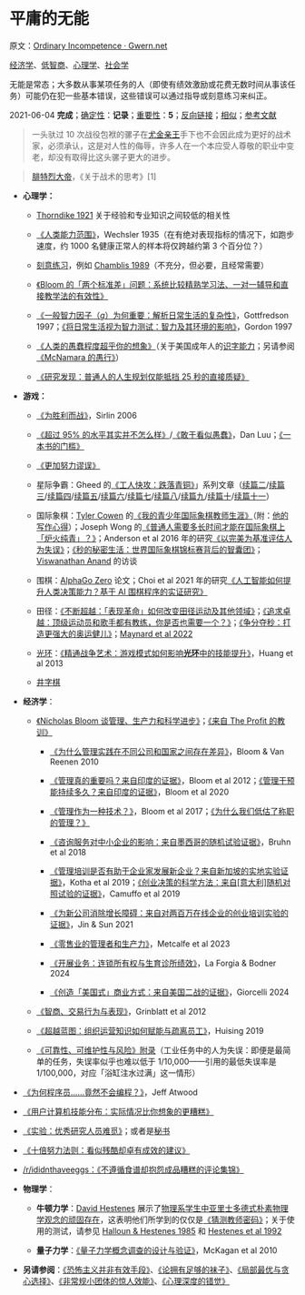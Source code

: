 # 平庸的无能

原文：[Ordinary Incompetence · Gwern.net](https://gwern.net/note/competence)

[经济学](https://gwern.net/doc/economics/index)、[低智商](https://gwern.net/doc/iq/low/index)、[心理学](https://gwern.net/doc/psychology/index)、[社会学](https://gwern.net/doc/sociology/index)

无能是常态；大多数从事某项任务的人（即使有绩效激励或花费无数时间从事该任务）可能仍在犯一些基本错误，这些错误可以通过指导或刻意练习来纠正。

2021-06-04 **完成**；[确定性](https://gwern.net/about#confidence-tags)：**记录**；[重要性](https://gwern.net/about#importance-tags)：**5**；[反向链接](https://gwern.net/note/competence#backlinks)；[相似](https://gwern.net/note/competence#similars)；[参考文献](https://gwern.net/note/competence#link-bibliography)

> 一头驮过 10 次战役包袱的骡子在[尤金亲王](https://en.wikipedia.org/wiki/Prince_Eugene_of_Savoy)手下也不会因此成为更好的战术家，必须承认，这是对人性的侮辱，许多人在一个本应受人尊敬的职业中变老，却没有取得比这头骡子更大的进步。

>

> [腓特烈大帝](https://en.wikipedia.org/wiki/Frederick_the_Great)，《关于战术的思考》[1⁠]

- **心理学：**

  - [Thorndike 1921](https://gwern.net/doc/psychology/spaced-repetition/1921-thorndike-educationalpsychology-v2-thepsychologyoflearning.pdf#page=188) 关于经验和专业知识之间较低的相关性

  - [《人类能力范围》](https://gwern.net/doc/iq/1935-wechsler-rangeofhumancapacities.pdf)，Wechsler 1935（在有绝对表现指标的情况下，如跑步速度，约 1000 名健康正常人的样本将仅跨越约第 3 个百分位？）

  - [刻意练习](https://en.wikipedia.org/wiki/Practice_(learning_method)#Deliberate_practice)，例如 [Chamblis 1989](https://gwern.net/doc/psychology/1989-chambliss.pdf)（不充分，但必要，且经常需要）

  - [《Bloom 的「两个标准差」问题：系统比较精熟学习法、一对一辅导和直接教学法的有效性》](https://nintil.com/bloom-sigma/)

  - [《一般智力因子（*g*）为何重要：解析日常生活的复杂性》](https://gwern.net/doc/iq/ses/1997-gottfredson.pdf)，Gottfredson 1997；[《将日常生活视为智力测试：智力及其环境的影响》](https://gwern.net/doc/iq/1997-gordon.pdf)，Gordon 1997

  - [《人类的愚蠢程度超乎你的想象》](https://www.overcomingbias.com/p/stupider-than-you-realizehtml)（关于美国成年人的[识字能力](https://en.wikipedia.org/wiki/Literacy_in_the_United_States)；另请参阅[《McNamara 的愚行》](https://gwern.net/review/mcnamara)）

  - [《研究发现：普通人的人生规划仅能抵挡 25 秒的直接质疑》](https://theonion.com/study-average-person-s-life-plan-can-only-withstand-25-1819578876/)

- **游戏：**

  - [《为胜利而战》](https://www.sirlin.net/articles/playing-to-win)，Sirlin 2006

  - [《超过 95% 的水平其实并不怎么样》](https://danluu.com/p95-skill/)/[《敢于看似愚蠢》](https://danluu.com/look-stupid/)，Dan Luu；[《一本书的门槛》](https://ludic.mataroa.blog/blog/you-must-read-at-least-one-book-to-ride/#ii-the-one-book-barrier)

  - [《更加努力谬误》](https://www.experimental-history.com/p/so-you-wanna-de-bog-yourself#§the-try-harder-fallacy)

  - 星际争霸：Gheed 的[《工人快攻：跌落青铜》](https://tl.net/blogs/271453-worker-rush-descent-to-bronze?view=all)」系列文章（[续篇二](https://tl.net/blogs/271998-worker-rush-part-2-bm-rising?view=all)/[续篇三](https://tl.net/blogs/272765-worker-rush-nuts-and-bolts?view=all)/[续篇四](https://tl.net/blogs/281817-worker-rush-part-3-a-new-approach?view=all)/[续篇五](https://tl.net/blogs/283221-worker-rush-part-4-rising-up?view=all)/[续篇六](https://tl.net/blogs/286351-worker-rush-part-5-live-to-win?view=all)/[续篇七](https://tl.net/blogs/304674-worker-rush-part-6-at-a-loss?view=all)/[续篇八](https://tl.net/blogs/308882-bronze-delving-deeper?view=all)/[续篇九](https://tl.net/blogs/313577-bronze-part-2-hell-is-other-people?view=all)/[续篇十](https://tl.net/blogs/319375-bronze-part-3-casually-cruel?view=all)/[续篇十一](https://tl.net/blogs/328804-bronze-part-4-a-legendary-league?view=all)）

  - 国际象棋：[Tyler Cowen](https://en.wikipedia.org/wiki/Tyler_Cowen) 的[《我的青少年国际象棋教师生涯》](https://marginalrevolution.com/marginalrevolution/2021/02/my-days-as-a-chess-teacher.html)（附：[他的写作心得](https://marginalrevolution.com/marginalrevolution/2019/07/how-i-practice-at-what-i-do.html)）；Joseph Wong 的[《普通人需要多长时间才能在国际象棋上「炉火纯青」？》](https://github.com/jcw024/lichess_database_ETL/blob/main/README.md)；Anderson et al 2016 年的研究[《以完美为基准评估人为失误》](https://arxiv.org/abs/1606.04956)；[《秒的秘密生活：世界国际象棋锦标赛背后的智囊团》](https://www.wsj.com/articles/world-chess-championship-magnus-carlsen-ian-nepomniachtchi-seconds-11638167905)；[Viswanathan Anand](https://conversationswithtyler.com/episodes/vishy-anand/) 的访谈

  - 围棋：[AlphaGo Zero](https://gwern.net/doc/reinforcement-learning/model/alphago/2017-silver.pdf#page=3&org=deepmind) 论文；Choi et al 2021 年的研究[《人工智能如何提升人类决策能力？基于 AI 围棋程序的实证研究》](https://papers.ssrn.com/sol3/papers.cfm?abstract_id=3893835)

  - 田径：[《不断超越：「表现革命」如何改变田径运动及其他领域》](https://www.newyorker.com/magazine/2014/11/10/better-time)；[《追求卓越：顶级运动员和歌手都有教练，你是否也需要一个？》](https://www.newyorker.com/magazine/2011/10/03/personal-best)；[《争分夺秒：打造更强大的奥运健儿》](https://web.archive.org/web/20140725112211/https://www.wired.com/2012/06/ff_superhumans/)；[Maynard et al 2022](https://gwern.net/doc/psychology/2020-maynard.pdf)

  - [光环](https://en.wikipedia.org/wiki/Halo_(franchise))：[《精通战争艺术：游戏模式如何影响**光环**中的技能提升》](https://jeffhuang.com/papers/HaloLearning_CHI13.pdf)，Huang et al 2013

  - [井字棋](https://x.com/davidalmog25/status/1708620290010362056)

- **经济学**：

  - [《Nicholas Bloom 谈管理、生产力和科学进步》](https://medium.com/conversations-with-tyler/nicholas-bloom-tyler-cowen-productivity-economics-b5714b05fc2b)；[《来自 The Profit 的教训》](https://marginalrevolution.com/marginalrevolution/2018/04/lessons-from-the-profit.html)

    - [《为什么管理实践在不同公司和国家之间存在差异》](https://gwern.net/doc/economics/2010-bloom.pdf)，Bloom & Van Reenen 2010

    - [《管理真的重要吗？来自印度的证据》](https://gwern.net/doc/economics/2012-bloom.pdf)，Bloom et al 2012；[《管理干预能持续多久？来自印度的证据》](https://gwern.net/doc/economics/2020-bloom-2.pdf)，Bloom et al 2020

    - [《管理作为一种技术？》](https://gwern.net/doc/economics/2017-bloom-2.pdf)，Bloom et al 2017；[《为什么我们低估了称职的管理？》](https://hbr.org/2017/09/why-do-we-undervalue-competent-management)

    - [《咨询服务对中小企业的影响：来自墨西哥的随机试验证据》](https://gwern.net/doc/economics/2018-bruhn.pdf)，Bruhn et al 2018

    - [《管理培训是否有助于企业家发展新企业？来自新加坡的实地实验证据》](https://gwern.net/doc/economics/2019-kotha.pdf)，Kotha et al 2019；[《创业决策的科学方法：来自[意大利]随机对照试验的证据》](https://gwern.net/doc/economics/2019-camuffo.pdf)，Camuffo et al 2019

    - [《为新公司消除增长障碍：来自对两百万在线企业的创业培训实验的证据》](https://gwern.net/doc/economics/2021-jin.pdf)，Jin & Sun 2021

    - [《零售业的管理者和生产力》](https://www.nber.org/papers/w31192)，Metcalfe et al 2023

    - [《开展业务：连锁所有权与生育诊所绩效》](https://pubsonline.informs.org/doi/full/10.1287/mnsc.2023.02793)，La Forgia & Bodner 2024

    - [《创造「美国式」商业方式：来自美国二战的证据》](https://gwern.net/doc/economics/2024-giorcelli.pdf)，Giorcelli 2024

  - [《智商、交易行为与表现》](https://gwern.net/doc/iq/ses/2012-grinblatt.pdf)，Grinblatt et al 2012

  - [《超越蓝图：组织运营知识如何赋能与疏离员工》](https://gwern.net/doc/economics/2019-huising.pdf)，Huising 2019

  - [《可靠性、可维护性与风险》附录](https://lifetime-reliability.com/tutorials/human_error_rate_table_insights/)（工业任务中的人为失误：即便是最简单的任务，失误率似乎也难以低于 1/10,000——引用的最低失误率是 1/100,000，对应「浴缸注水过满」这一情形）

- [《为何程序员……竟然不会编程？》](https://blog.codinghorror.com/why-cant-programmers-program/)，Jeff Atwood

- [《用户计算机技能分布：实际情况比你想象的更糟糕》](https://www.nngroup.com/articles/computer-skill-levels/)

- [《实验：优秀研究人员难觅》](https://www.lesswrong.com/posts/evyBmPw9ZnzmoFmP6/experiment-a-good-researcher-is-hard-to-find)；或者是[秘书](https://x.com/sarah_cone/status/1760688179517264307)

- [《十倍努力法则：看似残酷却卓有成效的建议》](https://www.betonit.ai/p/do-ten-times-as-much)

- [/r/ididnthaveeggs：《不遵循食谱却抱怨成品糟糕的评论集锦》](https://www.reddit.com/r/ididnthaveeggs/)

- **物理学**：

  - **牛顿力学**：[David Hestenes](https://en.wikipedia.org/wiki/David_Hestenes#Modeling_theory_and_instruction) 展示了[物理系学生中亚里士多德式朴素物理学观念的顽固存在](https://www.harvardmagazine.com/2012/02/twilight-of-the-lecture)，这表明他们所学到的仅仅是[《猜测教师密码》](https://www.lesswrong.com/posts/NMoLJuDJEms7Ku9XS/guessing-the-teacher-s-password)；关于使用的测试，请参见 [Halloun & Hestenes 1985](https://pdfs.semanticscholar.org/e8ab/66bb321d467e38931cd3685d241b908c752a.pdf) 和 [Hestenes et al 1992](https://pdfs.semanticscholar.org/00d3/6b267777b670abd1a3b98a21bf662245a7c4.pdf)

  - **量子力学**：[《量子力学概念调查的设计与验证》](https://journals.aps.org/prper/abstract/10.1103/PhysRevSTPER.6.020121#fulltext)，McKagan et al 2010

- **另请参阅**：[《恐怖主义并非有效手段》](https://gwern.net/terrorism-is-not-effective)、[《论拥有足够的袜子》](https://gwern.net/socks)、[《局部最优与贪心选择》](https://gwern.net/note/local-optima)、[《非常规小团体的惊人效能》](https://gwern.net/note/small-groups)、[《心理深度的错觉》](https://gwern.net/doc/psychology/cognitive-bias/illusion-of-depth/index)